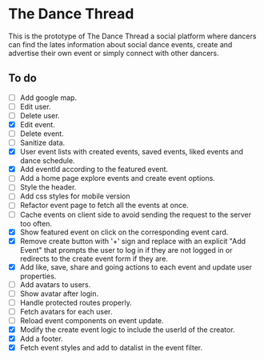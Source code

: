 # The Dance Thread

This is the prototype of The Dance Thread a social platform where dancers can find the lates information about social dance events, create and advertise their own event or simply connect with other dancers.

## To do

- [ ] Add google map.
- [ ] Edit user.
- [ ] Delete user.
- [x] Edit event.
- [ ] Delete event.
- [ ] Sanitize data.
- [x] User event lists with created events, saved events, liked events and dance schedule.
- [x] Add eventId according to the featured event.
- [ ] Add a home page explore events and create event options.
- [ ] Style the header.
- [ ] Add css styles for mobile version
- [ ] Refactor event page to fetch all the events at once.
- [ ] Cache events on client side to avoid sending the request to the server too often.
- [x] Show featured event on click on the corresponding event card.
- [x] Remove create button with '+' sign and replace with an explicit "Add Event" that prompts the user to log in if they are not logged in or redirects to the create event form if they are.
- [x] Add like, save, share and going actions to each event and update user properties.
- [ ] Add avatars to users.
- [ ] Show avatar after login.
- [ ] Handle protected routes properly.
- [ ] Fetch avatars for each user.
- [ ] Reload event components on event update.
- [x] Modify the create event logic to include the userId of the creator.
- [x] Add a footer.
- [x] Fetch event styles and add to datalist in the event filter.
